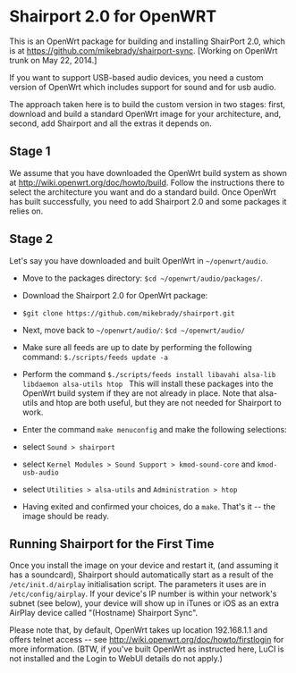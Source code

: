 Shairport 2.0 for OpenWRT
=========================

This is an OpenWrt package for building and installing ShairPort 2.0, which is at https://github.com/mikebrady/shairport-sync. [Working on OpenWrt trunk on May 22, 2014.]

If you want to support USB-based audio devices, you need a custom version of OpenWrt which includes support for sound and for usb audio.

The approach taken here is to build the custom version in two stages: first, download and build a standard OpenWrt image for your architecture, and, second, add Shairport and all the extras it depends on.

Stage 1
-------
We assume that you have downloaded the OpenWrt build system as shown at http://wiki.openwrt.org/doc/howto/build. Follow the instructions there to select the architecture you want and do a standard build. Once OpenWrt has built successfully, you need to add Shairport 2.0 and some packages it relies on.

Stage 2
-------
Let's say you have downloaded and built OpenWrt in `~/openwrt/audio`.

* Move to the packages directory: `$cd ~/openwrt/audio/packages/`.

* Download the Shairport 2.0 for OpenWrt package:
* `$git clone https://github.com/mikebrady/shairport.git`

* Next, move back to `~/openwrt/audio/`: `$cd ~/openwrt/audio/`

* Make sure all feeds are up to date by performing the following command:
`$./scripts/feeds update -a`

* Perform the command
`$./scripts/feeds install libavahi alsa-lib libdaemon alsa-utils htop `
This will install these packages into the OpenWrt build system if they are not already in place. Note that alsa-utils and htop are both useful, but they are not needed for Shairport to work.

* Enter the command `make menuconfig` and make the following selections:
* select `Sound > shairport`
* select `Kernel Modules > Sound Support > kmod-sound-core` and `kmod-usb-audio`
* select `Utilities > alsa-utils` and `Administration > htop`

* Having exited and confirmed your choices, do a `make`. That's it -- the image should be ready.

Running Shairport for the First Time
------------------------------------
Once you install the image on your device and restart it, (and assuming it has a soundcard), Shairport should automatically start as a result of the `/etc/init.d/airplay` initialisation script. The parameters it uses are in `/etc/config/airplay`. If your device's IP number is within your network's subnet (see below), your device will show up in iTunes or iOS as an extra AirPlay device called "(Hostname) Shairport Sync".

Please note that, by default, OpenWrt takes up location 192.168.1.1 and offers telnet access -- see http://wiki.openwrt.org/doc/howto/firstlogin for more information. (BTW, if you've built OpenWrt as instructed here, LuCI is not installed and the Login to WebUI details do not apply.)


